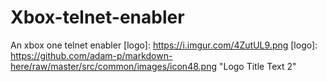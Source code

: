 # Xbox-telnet-enabler
An xbox one telnet enabler
[logo]: https://i.imgur.com/4ZutUL9.png
[logo]: https://github.com/adam-p/markdown-here/raw/master/src/common/images/icon48.png "Logo Title Text 2"
